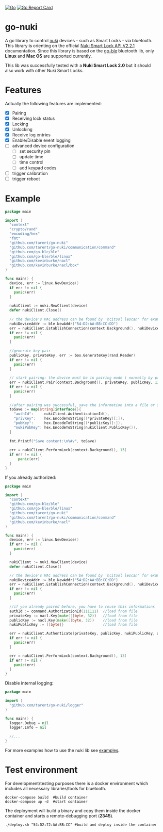 [![Go](https://github.com/tarent/go-nuki/actions/workflows/build.yml/badge.svg)](https://github.com/tarent/go-nuki/actions/workflows/build.yml)
[![Go Report Card](https://goreportcard.com/badge/github.com/tarent/go-nuki)](https://goreportcard.com/report/github.com/tarent/go-nuki)

# go-nuki

A go library to control [nuki](https://nuki.io) devices - such as Smart Locks - via bluetooth. 
This library is orienting on the official [Nuki Smart Lock API V2.2.1](https://developer.nuki.io/page/nuki-smart-lock-api-2/2/) documentation.
Since this library is based on the [go-ble](https://github.com/go-ble/ble) bluetooth lib, only **Linux** and **Mac OS** are supported currently.

This lib was successfully tested with a **Nuki Smart Lock 2.0** but it should also work with other Nuki Smart Locks.

# Features

Actually the following features are implemented:

* [x] Pairing
* [x] Receiving lock status
* [x] Locking
* [x] Unlocking
* [x] Receive log entries
* [x] Enable/Disable event logging
* [ ] advanced device configuration
  * [ ] set security pin
  * [ ] update time
  * [ ] time control
  * [ ] add keypad codes
* [ ] trigger calibration
* [ ] trigger reboot

# Example

```go
package main

import (
  "context"
  "crypto/rand"
  "encoding/hex"
  "fmt"
  "github.com/tarent/go-nuki"
  "github.com/tarent/go-nuki/communication/command"
  "github.com/go-ble/ble"
  "github.com/go-ble/ble/linux"
  "github.com/kevinburke/nacl"
  "github.com/kevinburke/nacl/box"
)

func main() {
  device, err := linux.NewDevice()
  if err != nil {
    panic(err)
  }
  
  nukiClient := nuki.NewClient(device)
  defer nukiClient.Close()
  
  // the device's MAC address can be found by 'hcitool lescan' for example
  nukiDeviceAddr := ble.NewAddr("54:D2:AA:BB:CC:DD")
  err = nukiClient.EstablishConnection(context.Background(), nukiDeviceAddr)
  if err != nil {
    panic(err)
  }
  
  //generate key-pair
  publicKey, privateKey, err := box.GenerateKey(rand.Reader)
  if err != nil {
    panic(err)
  }
  
  // start pairing: the device must be in pairing mode ( normally by pressing the button on the lock for 5 seconds )
  err = nukiClient.Pair(context.Background(), privateKey, publicKey, 13, command.ClientIdTypeApp, "Lib-Nuki-Example")
  if err != nil {
    panic(err)
  }
  
  //after pairing was successful, save the information into a file or similar
  toSave := map[string]interface{}{
    "authId":     nukiClient.AuthenticationId(),
    "privKey":    hex.EncodeToString((*privateKey)[:]),
    "pubKey":     hex.EncodeToString((*publicKey)[:]),
    "nukiPubKey": hex.EncodeToString(nukiClient.PublicKey()),
  }
  
  fmt.Printf("Save content:\n%#v", toSave)
  
  err = nukiClient.PerformLock(context.Background(), 13)
  if err != nil {
      panic(err)
  }
}
```

If you already authorized:
```go
package main

import (
  "context"
  "github.com/go-ble/ble"
  "github.com/go-ble/ble/linux"
  "github.com/tarent/go-nuki"
  "github.com/tarent/go-nuki/communication/command"
  "github.com/kevinburke/nacl"
)

func main() {
  device, err := linux.NewDevice()
  if err != nil {
    panic(err)
  }

  nukiClient := nuki.NewClient(device)
  defer nukiClient.Close()

  // the device's MAC address can be found by 'hcitool lescan' for example
  nukiDeviceAddr := ble.NewAddr("54:D2:AA:BB:CC:DD")
  err = nukiClient.EstablishConnection(context.Background(), nukiDeviceAddr)
  if err != nil {
    panic(err)
  }

  //if you already paired before, you have to reuse this informations
  authId := command.AuthorizationId(111111)  //load from file
  privateKey := nacl.Key(make([]byte, 32))   //load from file
  publicKey := nacl.Key(make([]byte, 32))    //load from file
  nukiPublicKey := []byte{}                  //load from file

  err = nukiClient.Authenticate(privateKey, publicKey, nukiPublicKey, authId)
  if err != nil {
    panic(err)
  }

  err = nukiClient.PerformLock(context.Background(), 13)
  if err != nil {
    panic(err)
  }
}
```

Disable internal logging:
```go
package main

import (
  "github.com/tarent/go-nuki/logger"
)

func main() {
  logger.Debug = nil
  logger.Info = nil
  
  //...
}
```

For more examples how to use the nuki lib see [examples](example_test.go).

# Test environment

For development/testing purposes there is a docker environment which includes all necessary libraries/tools for bluetooth.

```shell
docker-compose build  #build container
docker-compose up -d  #start container
```

The deployment will build a binary and copy them inside the docker container and starts a remote-debugging port (**2345**).
```shell
./deploy.sh "54:D2:72:AA:BB:CC" #build and deploy inside the container
```